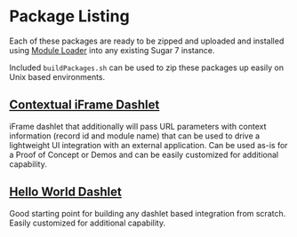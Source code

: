 # Package Listing
Each of these packages are ready to be zipped and uploaded and installed using [Module Loader](https://support.sugarcrm.com/Documentation/Sugar_Versions/7.6/Ent/Administration_Guide/Developer_Tools/Module_Loader/) into any existing Sugar 7 instance.

Included `buildPackages.sh` can be used to zip these packages up easily on Unix based environments.

## [Contextual iFrame Dashlet](packages/ContextualIFrameDashlet/)

iFrame dashlet that additionally will pass URL parameters with context information (record id and module name) that can be used to drive a lightweight UI integration with an external application.  Can be used as-is for a Proof of Concept or Demos and can be easily customized for additional capability.

## [Hello World Dashlet](packages/HelloWorldDashlet/)
Good starting point for building any dashlet based integration from scratch.  Easily customized for additional capability.

